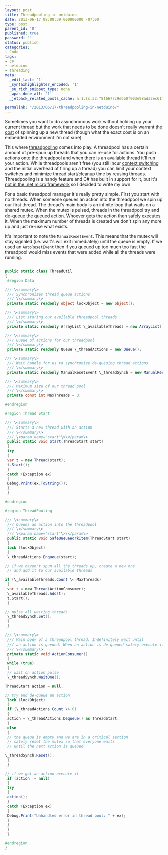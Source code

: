 ```yaml
---
layout: post
title: Threadpooling in netduino
date: 2013-06-17 08:00:39.000000000 -07:00
type: post
parent_id: '0'
published: true
password: ''
status: publish
categories:
- Code
tags:
- c#
- netduino
- threading
meta:
  _edit_last: '1'
  _syntaxhighlighter_encoded: '1'
  _su_rich_snippet_type: none
  _wpas_done_all: '1'
  _jetpack_related_posts_cache: a:1:{s:32:"8f6677c9d6b0f903e98ad32ec61f8deb";a:2:{s:7:"expires";i:1560398911;s:7:"payload";a:3:{i:0;a:1:{s:2:"id";i:4394;}i:1;a:1:{s:2:"id";i:1587;}i:2;a:1:{s:2:"id";i:365;}}}}

permalink: "/2013/06/17/threadpooling-in-netduino/"
---
```

Sometimes you want to do asynchronous work without holding up your current thread but the work that needs to be done doesn't really warrant [the cost](http://msdn.microsoft.com/en-us/magazine/cc163552.aspx#S4) of spinning up a new thread (though what the exact cost is on an embedded environment I'm not sure).

This where [threadpooling](http://en.wikipedia.org/wiki/Thread_pool_pattern) comes into play. A threadpool has a certain amount of pre-spun up threads that you can re-use for actions. You push actions onto the threadpool and when there is an available thread it'll run your action. While threadpools aren't free (you still incur [context switching](http://en.wikipedia.org/wiki/Context_switch) and the initial overhead of firing up a thread) you can limit your context switches and minimize thread start/cleanup time by reusing threads. Threadpooling is a handy feature and C# has built in support for it, but it's [not in the .net micro framework](http://netmf.codeplex.com/workitem/78) so I decided to write my own.

For a basic threadpool manager it's really pretty simple. First you start with no threads. When someone queues an action into the threadpool we spin up our first thread. The thread's main body is an infinite loop that waits on a shared mutex. When the mutex is pulsed, threads in the threadpool try and de-queue the queued action. Whoever gets the action then safely executes it. When the maximum number of threads is created we don't spin any more up and just re-use what exists.

It's important to note the `ManualResetEvent`. This means that the mutex will stay signaled (i.e. wait's will exit immediately) until the queue is empty. If we used an `AutoResetEvent` then if you queued up too much too fast the threadpool would miss events that were added while all the threads were running.

```csharp
  
public static class ThreadUtil  
{  
 #region Data

/// \<summary\>  
 /// Synchronizes thread queue actions  
 /// \</summary\>  
 private static readonly object lockObject = new object();

/// \<summary\>  
 /// List storing our available threadpool threads  
 /// \</summary\>  
 private static readonly ArrayList \_availableThreads = new ArrayList();

/// \<summary\>  
 /// Queue of actions for our threadpool  
 /// \</summary\>  
 private static readonly Queue \_threadActions = new Queue();

/// \<summary\>  
 /// Wait handle for us to synchronize de-queuing thread actions  
 /// \</summary\>  
 private static readonly ManualResetEvent \_threadSynch = new ManualResetEvent(false);

/// \<summary\>  
 /// Maximum size of our thread pool  
 /// \</summary\>  
 private const int MaxThreads = 3;

#endregion

#region Thread Start

/// \<summary\>  
 /// Starts a new thread with an action  
 /// \</summary\>  
 /// \<param name="start"\>\</param\>  
 public static void Start(ThreadStart start)  
 {  
 try  
 {  
 var t = new Thread(start);  
 t.Start();  
 }  
 catch (Exception ex)  
 {  
 Debug.Print(ex.ToString());  
 }  
 }

#endregion

#region ThreadPooling

/// \<summary\>  
 /// Queues an action into the threadpool  
 /// \</summary\>  
 /// \<param name="start"\>\</param\>  
 public static void SafeQueueWorkItem(ThreadStart start)  
 {  
 lock (lockObject)  
 {  
 \_threadActions.Enqueue(start);

// if we haven't spun all the threads up, create a new one  
 // and add it to our available threads

if (\_availableThreads.Count \< MaxThreads)  
 {  
 var t = new Thread(ActionConsumer);  
 \_availableThreads.Add(t);  
 t.Start();  
 }

// pulse all waiting threads  
 \_threadSynch.Set();  
 }  
 }

/// \<summary\>  
 /// Main body of a threadpool thread. Indefinitely wait until  
 /// an action is queued. When an action is de-queued safely execute it  
 /// \</summary\>  
 private static void ActionConsumer()  
 {  
 while (true)  
 {  
 // wait on action pulse  
 \_threadSynch.WaitOne();

ThreadStart action = null;

// try and de-queue an action  
 lock (lockObject)  
 {  
 if (\_threadActions.Count \> 0)  
 {  
 action = \_threadActions.Dequeue() as ThreadStart;  
 }  
 else  
 {  
 // the queue is empty and we are in a critical section  
 // safely reset the mutex so that everyone waits  
 // until the next action is queued

\_threadSynch.Reset();  
 }  
 }

// if we got an action execute it  
 if (action != null)  
 {  
 try  
 {  
 action();  
 }  
 catch (Exception ex)  
 {  
 Debug.Print("Unhandled error in thread pool: " + ex);  
 }  
 }  
 }  
 }

#endregion  
}  

```


